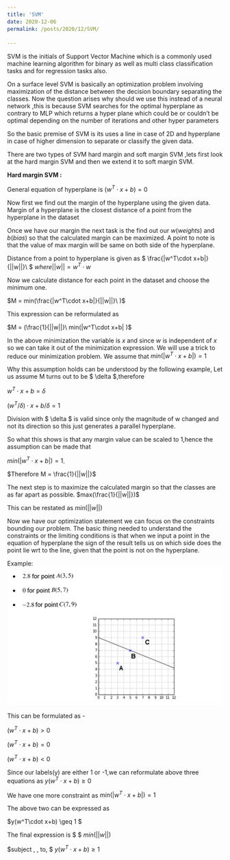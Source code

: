 ```yaml
---
title: 'SVM'
date: 2020-12-06
permalink: /posts/2020/12/SVM/

---
```

 
SVM is the initials of Support Vector Machine which is a commonly  used  machine learning algorithm for binary as well as multi class classification tasks and for regression tasks also.

On a surface level SVM  is basically an optimization problem involving maximization of the distance between  the decision boundary separating  the classes.
Now the question arises why should we use this instead of a neural network ,this is because SVM searches for the optimal hyperplane as contrary to MLP which returns a hyper plane which could be or couldn’t be optimal  depending on the number of iterations and other hyper parameters

So the basic premise of SVM is its uses a line in case of 2D and hyperplane in case of higher dimension to separate or classify the given data.

There are two types of SVM hard margin and soft margin SVM ,lets first look at the hard margin SVM and then we extend it to soft margin SVM.

**Hard margin SVM :**

General equation of hyperplane is $(w^T\cdot x+b) = 0$

Now first we find out the margin of the hyperplane using the given data. Margin of a hyperplane is the closest distance of a point from the hyperplane in the dataset

Once we have our margin the next task is the find out our $w(weights)$ and $b(bias)$ so that the calculated margin can be maximized. A point to note is that the value of max margin will be same on both side of the hyperplane.

Distance from a point to hyperplane is given as 
$ \frac{|w^T\cdot x+b|}{||w||}\ $
$where ||w|| = w^T \cdot w$

Now we calculate distance for each point  in the dataset and choose the minimum one.

$M = min(\frac{|w^T\cdot x+b|}{||w||}\ )$

This expression can be reformulated as

$M = (\frac{1}{||w||}\ min(|w^T\cdot x+b| )$

In the above minimization the variable is $x$ and
since $w$ is independent of $x$ so we can take it out of the minimization expression.
We will use a trick to reduce our minimization problem.
We assume that $min(|w^T\cdot x+b|)=1$

Why this assumption holds can be understood by the following example,
Let us assume M turns out to be $ \delta $,therefore 

$w^T\cdot x+b=\delta$ 

$(w^T/\delta)\cdot x+b/\delta=1$

Division with $ \delta $ is valid since only the magnitude of w changed and not its direction so this just generates a parallel hyperplane.

So what this shows is that any margin value can be scaled to 1,hence the assumption can be made that

$min(|w^T\cdot x+b|)=1$.

$Therefore M = \frac{1}{||w||}$

The next step is to maximize the calculated margin so that the classes are as far apart as possible.
$max(\frac{1}{||w||})$

This can be restated as
$min(||w||)$

Now we have our optimization statement we can focus on the constraints bounding our problem.
The basic thing needed to understand the constraints or the limiting conditions is that when we input a point in the equation of hyperplane the sign of the result tells us on which side does the point lie wrt to the line, given that the point is not on the hyperplane.

Example: 
![alt text](/images/1e.PNG)

This can be formulated as -

$(w^T\cdot x+b) > 0$

$(w^T\cdot x+b) = 0$

$(w^T\cdot x+b) < 0$

Since our labels(y) are either 1 or -1,we can reformulate above three equations as $y(w^T\cdot x+b)  \geq 0$

We have one more constraint as 
$min(|w^T\cdot x+b|) = 1$

The above two can be expressed as 

$y(w^T\cdot x+b)  \geq 1 $

The final expression is
$ $
$min(||w||)$

$subject \, \, to\, $ $y(w^T\cdot x+b)  \geq1$
